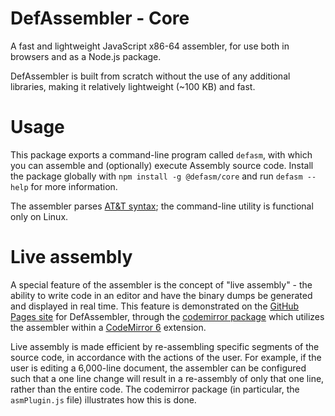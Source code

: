 # DefAssembler - Core
A fast and lightweight JavaScript x86-64 assembler, for use both in browsers and as a Node.js package.

DefAssembler is built from scratch without the use of any additional libraries, making it relatively lightweight (~100 KB) and fast.

# Usage
This package exports a command-line program called `defasm`, with which you can assemble and (optionally) execute Assembly source code. Install the package globally with `npm install -g @defasm/core` and run `defasm --help` for more information.

The assembler parses [AT&T syntax](https://en.wikibooks.org/wiki/X86_Assembly/GAS_Syntax); the command-line utility is
functional only on Linux.

# Live assembly
A special feature of the assembler is the concept of "live assembly" - the ability to write code in an editor and have the binary dumps be generated and displayed in real time.
This feature is demonstrated on the [GitHub Pages site](https://newdefectus.github.io/defAsm/) for DefAssembler, through the [codemirror package](https://www.npmjs.com/package/@defasm/codemirror) which utilizes the assembler within a [CodeMirror 6](https://codemirror.net/6/) extension.

Live assembly is made efficient by re-assembling specific segments of the source code, in accordance with the actions of the user. For example, if the user is editing a 6,000-line document, the assembler can be configured such that a one line change will result in a re-assembly of only that one line, rather than the entire code. The codemirror package (in particular, the `asmPlugin.js` file) illustrates how this is done.